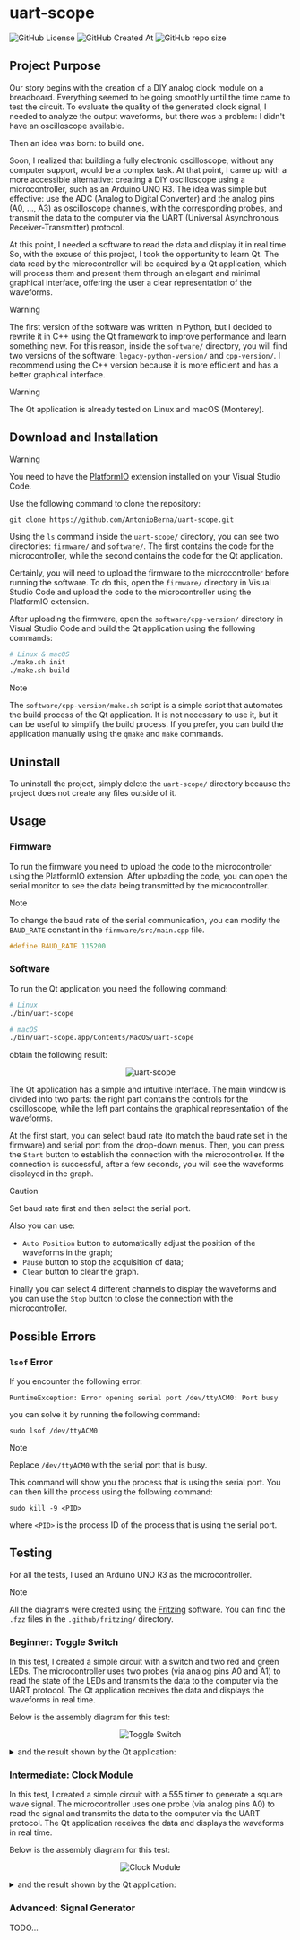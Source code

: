 # uart-scope

![GitHub License](https://img.shields.io/github/license/AntonioBerna/uart-scope)
![GitHub Created At](https://img.shields.io/github/created-at/antonioberna/uart-scope)
![GitHub repo size](https://img.shields.io/github/repo-size/AntonioBerna/uart-scope)

## Project Purpose

Our story begins with the creation of a DIY analog clock module on a breadboard. Everything seemed to be going smoothly until the time came to test the circuit. To evaluate the quality of the generated clock signal, I needed to analyze the output waveforms, but there was a problem: I didn't have an oscilloscope available.

Then an idea was born: to build one.

Soon, I realized that building a fully electronic oscilloscope, without any computer support, would be a complex task. At that point, I came up with a more accessible alternative: creating a DIY oscilloscope using a microcontroller, such as an Arduino UNO R3. The idea was simple but effective: use the ADC (Analog to Digital Converter) and the analog pins (A0, ..., A3) as oscilloscope channels, with the corresponding probes, and transmit the data to the computer via the UART (Universal Asynchronous Receiver-Transmitter) protocol.

At this point, I needed a software to read the data and display it in real time. So, with the excuse of this project, I took the opportunity to learn Qt. The data read by the microcontroller will be acquired by a Qt application, which will process them and present them through an elegant and minimal graphical interface, offering the user a clear representation of the waveforms.

> [!WARNING]
> The first version of the software was written in Python, but I decided to rewrite it in C++ using the Qt framework to improve performance and learn something new. For this reason, inside the `software/` directory, you will find two versions of the software: `legacy-python-version/` and `cpp-version/`. I recommend using the C++ version because it is more efficient and has a better graphical interface.

> [!WARNING]
> The Qt application is already tested on Linux and macOS (Monterey).

## Download and Installation

> [!WARNING]
> You need to have the [PlatformIO](https://platformio.org/install/ide?install=vscode) extension installed on your Visual Studio Code.

Use the following command to clone the repository:

```
git clone https://github.com/AntonioBerna/uart-scope.git
```

Using the `ls` command inside the `uart-scope/` directory, you can see two directories: `firmware/` and `software/`. The first contains the code for the microcontroller, while the second contains the code for the Qt application.

Certainly, you will need to upload the firmware to the microcontroller before running the software. To do this, open the `firmware/` directory in Visual Studio Code and upload the code to the microcontroller using the PlatformIO extension.

After uploading the firmware, open the `software/cpp-version/` directory in Visual Studio Code and build the Qt application using the following commands:

```bash
# Linux & macOS
./make.sh init
./make.sh build
```

> [!NOTE]
> The `software/cpp-version/make.sh` script is a simple script that automates the build process of the Qt application. It is not necessary to use it, but it can be useful to simplify the build process. If you prefer, you can build the application manually using the `qmake` and `make` commands.

## Uninstall

To uninstall the project, simply delete the `uart-scope/` directory because the project does not create any files outside of it.

## Usage

### Firmware

To run the firmware you need to upload the code to the microcontroller using the PlatformIO extension. After uploading the code, you can open the serial monitor to see the data being transmitted by the microcontroller.

> [!NOTE]
> To change the baud rate of the serial communication, you can modify the `BAUD_RATE` constant in the `firmware/src/main.cpp` file.
> ```cpp
> #define BAUD_RATE 115200
> ```

### Software

To run the Qt application you need the following command:

```bash
# Linux
./bin/uart-scope

# macOS
./bin/uart-scope.app/Contents/MacOS/uart-scope
```

obtain the following result:

<p align="center">
    <img src=".github/imgs/qt-gui.png" alt="uart-scope">
</p>

The Qt application has a simple and intuitive interface. The main window is divided into two parts: the right part contains the controls for the oscilloscope, while the left part contains the graphical representation of the waveforms.

At the first start, you can select baud rate (to match the baud rate set in the firmware) and serial port from the drop-down menus. Then, you can press the `Start` button to establish the connection with the microcontroller. If the connection is successful, after a few seconds, you will see the waveforms displayed in the graph.

> [!CAUTION]
> Set baud rate first and then select the serial port.

Also you can use:

- `Auto Position` button to automatically adjust the position of the waveforms in the graph;
- `Pause` button to stop the acquisition of data;
- `Clear` button to clear the graph.

Finally you can select 4 different channels to display the waveforms and you can use the `Stop` button to close the connection with the microcontroller.

## Possible Errors

### `lsof` Error

If you encounter the following error:

```
RuntimeException: Error opening serial port /dev/ttyACM0: Port busy
```

you can solve it by running the following command:

```
sudo lsof /dev/ttyACM0
```

> [!NOTE]
> Replace `/dev/ttyACM0` with the serial port that is busy.

This command will show you the process that is using the serial port. You can then kill the process using the following command:

```
sudo kill -9 <PID>
```

where `<PID>` is the process ID of the process that is using the serial port.

## Testing

For all the tests, I used an Arduino UNO R3 as the microcontroller.

> [!NOTE]
> All the diagrams were created using the [Fritzing](https://fritzing.org/) software. You can find the `.fzz` files in the `.github/fritzing/` directory.

### Beginner: Toggle Switch

In this test, I created a simple circuit with a switch and two red and green LEDs. The microcontroller uses two probes (via analog pins A0 and A1) to read the state of the LEDs and transmits the data to the computer via the UART protocol. The Qt application receives the data and displays the waveforms in real time.

Below is the assembly diagram for this test:

<p align="center">
    <img src=".github/imgs/toggle-switch_bb.png" alt="Toggle Switch">
</p>

<details>
    <summary>and the result shown by the Qt application:</summary>

https://github.com/user-attachments/assets/2bef3899-0ee8-4608-9a4a-60c0728d16ec

In the video you can clearly see that one wave is higher (i.e. has a higher voltage value) than the other. This is normal because by construction the red and green LED diodes have a different potential difference across their ends. Ergo the green LED has a greater potential difference.

Switching delays due to the type of switch used are also visible.
</details>

### Intermediate: Clock Module

In this test, I created a simple circuit with a 555 timer to generate a square wave signal. The microcontroller uses one probe (via analog pins A0) to read the signal and transmits the data to the computer via the UART protocol. The Qt application receives the data and displays the waveforms in real time.

Below is the assembly diagram for this test:

<p align="center">
    <img src=".github/imgs/clock-module_bb.png" alt="Clock Module">
</p>

<details>
    <summary>and the result shown by the Qt application:</summary>

https://github.com/user-attachments/assets/4a3f722c-4161-42fd-9910-92a7b2cd3767

In the video you can see the square wave signal generated by the clock module made using 555 timers. In the video you can clearly see how the frequency increases (using the potentiometer) and how the Qt application reacts well and has no difficulty in displaying it.
</details>

### Advanced: Signal Generator

TODO...
